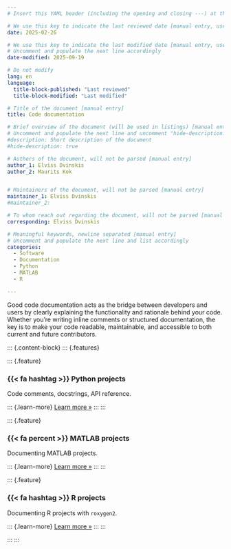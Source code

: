 ```yaml
---
# Insert this YAML header (including the opening and closing ---) at the beginning of the document and fill it out accordingly

# We use this key to indicate the last reviewed date [manual entry, use YYYY-MM-dd]
date: 2025-02-26

# We use this key to indicate the last modified date [manual entry, use YYYY-MM-DD]
# Uncomment and populate the next line accordingly
date-modified: 2025-09-19

# Do not modify
lang: en
language: 
  title-block-published: "Last reviewed"
  title-block-modified: "Last modified"

# Title of the document [manual entry]
title: Code documentation

# Brief overview of the document (will be used in listings) [manual entry]
# Uncomment and populate the next line and uncomment "hide-description: true".
#description: Short description of the document
#hide-description: true

# Authors of the document, will not be parsed [manual entry]
author_1: Elviss Dvinskis
author_2: Maurits Kok


# Maintainers of the document, will not be parsed [manual entry]
maintainer_1: Elviss Dvinskis
#maintainer_2:

# To whom reach out regarding the document, will not be parsed [manual entry]
corresponding: Elviss Dvinskis

# Meaningful keywords, newline separated [manual entry]
# Uncomment and populate the next line and list accordingly
categories: 
  - Software
  - Documentation
  - Python
  - MATLAB
  - R

---
```


Good code documentation acts as the bridge between developers and users by clearly explaining the functionality and rationale behind your code. Whether you’re writing inline comments or structured documentation, the key is to make your code readable, maintainable, and accessible to both current and future contributors.

::: {.content-block}
::: {.features}

::: {.feature}
### {{< fa hashtag >}} Python projects
Code comments, docstrings, API reference.

::: {.learn-more}
[Learn more »](./python_documentation.md)
:::
:::

::: {.feature}
### {{< fa percent >}} MATLAB projects
Documenting MATLAB projects.

::: {.learn-more}
[Learn more »](./matlab_documentation.md)
:::
:::

::: {.feature}
### {{< fa hashtag >}} R projects
Documenting R projects with `roxygen2`.

::: {.learn-more}
[Learn more »](./r_documentation.md)
:::
:::

:::
:::